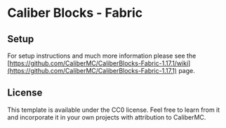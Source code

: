 # Caliber Blocks - Fabric

## Setup

For setup instructions and much more information please see the [https://github.com/CaliberMC/CaliberBlocks-Fabric-1.17.1/wiki](https://github.com/CaliberMC/CaliberBlocks-Fabric-1.17.1) page.

## License

This template is available under the CC0 license. Feel free to learn from it and incorporate it in your own projects with attribution to CaliberMC.

